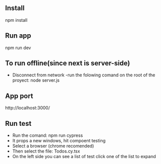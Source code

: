 ## Install
npm install
## Run app
npm run dev
## To run offline(since next is server-side)
- Disconnect from network
-run the folowing comand on the root of the proyect: node server.js
## App port
http://localhost:3000/


## Run test
- Run the comand: npm run cypress
- It props a new windows, hit compoent testing
- Select a browser (chrome recomended)
- Then select the file: Todos.cy.tsx
- On the left side you can see a list of test click one of the list to expand
